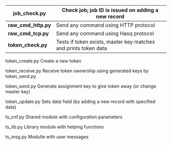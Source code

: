
|**job_check.py**    | Check job; job ID is issued on adding a new record       |
|--------------------|----------------------------------------------------------|
|**raw_cmd_http.py** | Send any command using HTTP protocol                     |
|**raw_cmd_tcp.py**  | Send any command using Hasq protocol                     |
|**token_check.py**  | Tests if token exists, master key matches and prints token data |

token_create.py    Create a new token

token_receive.py   Receive token ownership using generated keys by token_send.py

token_send.py      Generate assignment key to give token away (or change master key)

token_update.py    Sets data field (by adding a new record with specified data)

ts_cnf.py          Shared module with configuration parameters

ts_lib.py          Library module with helping functions

ts_msg.py          Modulle with user messages
